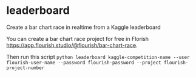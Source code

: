 # leaderboard
Create a bar chart race in realtime from a Kaggle leaderboard

You can create a bar chart race project for free in Florish https://app.flourish.studio/@flourish/bar-chart-race.

Then run this script
`python leaderboard kaggle-competition-name --user flourish-user-name --password flourish-password --project flourish-project-number`
